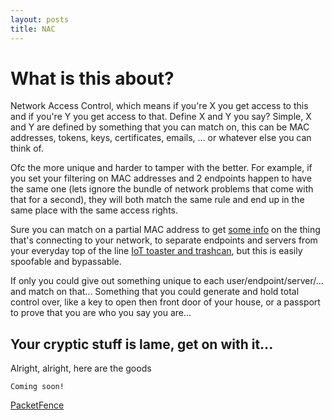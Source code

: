 ```yaml
---
layout: posts
title: NAC
---
```


# What is this about?
Network Access Control, which means if you're X you get access to this and if you're Y you get access to that. Define X and Y you say? Simple, X and Y are defined by something that you can match on, this can be MAC addresses, tokens, keys, certificates, emails, ... or whatever else you can think of.

Ofc the more unique and harder to tamper with the better. For example, if you set your filtering on MAC addresses and 2 endpoints happen to have the same one (lets ignore the bundle of network problems that come with that for a second), they will both match the same rule and end up in the same place with the same access rights. 

Sure you can match on a partial MAC address to get [some info](https://macvendors.com/) on the thing that's connecting to your network, to separate endpoints and servers from your everyday top of the line [IoT toaster and trashcan](https://lmgtfy.com/?q=iot+toaster+and+trashcan), but this is easily spoofable and bypassable.

If only you could give out something unique to each user/endpoint/server/... and match on that... Something that you could generate and hold total control over, like a key to open then front door of your house, or a passport to prove that you are who you say you are... 


## Your cryptic stuff is lame, get on with it...
Alright, alright, here are the goods

```
Coming soon!
```
[PacketFence](./packetfence)